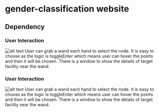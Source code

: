 # gender-classification website

## Dependency

### User Interaction

![alt text](images/grab.png)
User can grab a wand each hand to select the node. It is easy to choose as the logic is toggleEnter which means user can hover the points and then it will be chosen. There is a window to show the details of target facility near the wand.

### User Interaction
![alt text](images/grab.png)
User can grab a wand each hand to select the node. It is easy to choose as the logic is toggleEnter which means user can hover the points and then it will be chosen. There is a window to show the details of target facility near the wand.
